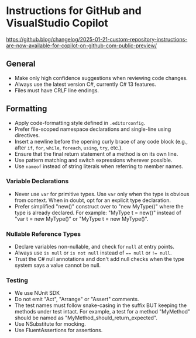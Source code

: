 # Instructions for GitHub and VisualStudio Copilot

<https://github.blog/changelog/2025-01-21-custom-repository-instructions-are-now-available-for-copilot-on-github-com-public-preview/>

## General

* Make only high confidence suggestions when reviewing code changes.
* Always use the latest version C#, currently C# 13 features.
* Files must have CRLF line endings.

## Formatting

* Apply code-formatting style defined in `.editorconfig`.
* Prefer file-scoped namespace declarations and single-line using directives.
* Insert a newline before the opening curly brace of any code block (e.g., after `if`, `for`, `while`, `foreach`, `using`, `try`, etc.).
* Ensure that the final return statement of a method is on its own line.
* Use pattern matching and switch expressions wherever possible.
* Use `nameof` instead of string literals when referring to member names.

### Variable Declarations

* Never use `var` for primitive types. Use `var` only when the type is obvious from context. When in doubt, opt for an explicit type declaration.
* Prefer simplified "new()" construct over to "new MyType()" where the type is already declared.
  For example: "MyType t = new()" instead of "var t = new MyType()" or "MyType t = new MyType()".

### Nullable Reference Types

* Declare variables non-nullable, and check for `null` at entry points.
* Always use `is null` or `is not null` instead of `== null` or `!= null`.
* Trust the C# null annotations and don't add null checks when the type system says a value cannot be null.

### Testing

* We use NUnit SDK
* Do not emit "Act", "Arrange" or "Assert" comments.
* The test names must follow snake-casing in the suffix BUT keeping the methods under test intact.
  For example, a test for a method "MyMethod" should be named as "MyMethod_should_return_expected".
* Use NSubstitute for mocking.
* Use FluentAssertions for assertions.
